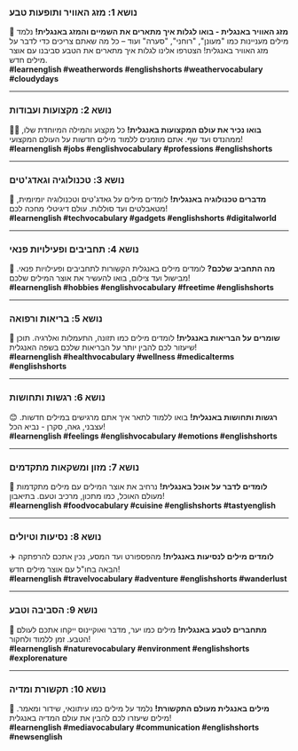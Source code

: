 ### **נושא 1: מזג האוויר ותופעות טבע**
💨 **מזג האוויר באנגלית - בואו לגלות איך מתארים את השמיים והמזג באנגלית!** נלמד מילים מעניינות כמו "מעונן", "רוחני", "סערה" ועוד – כל מה שאתם צריכים כדי לדבר על מזג האוויר באנגלית! הצטרפו אלינו לגלות איך מתארים את הטבע סביבנו עם אוצר מילים חדש.  
**#learnenglish #weatherwords #englishshorts #weathervocabulary #cloudydays**

---

### **נושא 2: מקצועות ועבודות**
👩‍💼 **בואו נכיר את עולם המקצועות באנגלית!** כל מקצוע והמילה המיוחדת שלו, ממהנדס ועד שף. אתם מוזמנים ללמוד מילים חדשות על העולם המקצועי!  
**#learnenglish #jobs #englishvocabulary #professions #englishshorts**

---

### **נושא 3: טכנולוגיה וגאדג'טים**
📱 **מדברים טכנולוגיה באנגלית!** לומדים מילים על גאדג'טים וטכנולוגיה יומיומית, מטאבלטים ועד סוללות. עולם דיגיטלי מחכה לכם!  
**#learnenglish #techvocabulary #gadgets #englishshorts #digitalworld**

---

### **נושא 4: תחביבים ופעילויות פנאי**
🎨 **מה התחביב שלכם?** לומדים מילים באנגלית הקשורות לתחביבים ופעילויות פנאי. מבישול ועד צילום, בואו להעשיר את אוצר המילים שלכם!  
**#learnenglish #hobbies #englishvocabulary #freetime #englishshorts**

---

### **נושא 5: בריאות ורפואה**
💪 **שומרים על הבריאות באנגלית!** לומדים מילים כמו תזונה, התעמלות ואלרגיה. תוכן שיעזור לכם להבין יותר על הבריאות שלכם בשפה האנגלית!  
**#learnenglish #healthvocabulary #wellness #medicalterms #englishshorts**

---

### **נושא 6: רגשות ותחושות**
😊 **רגשות ותחושות באנגלית!** בואו ללמוד לתאר איך אתם מרגישים במילים חדשות. עצבני, גאה, סקרן - נביא הכל!  
**#learnenglish #feelings #englishvocabulary #emotions #englishshorts**

---

### **נושא 7: מזון ומשקאות מתקדמים**
🍲 **לומדים לדבר על אוכל באנגלית!** נרחיב את אוצר המילים עם מילים מתקדמות מעולם האוכל, כמו מתכון, מרכיב וטעם. בתיאבון!  
**#learnenglish #foodvocabulary #cuisine #englishshorts #tastyenglish**

---

### **נושא 8: נסיעות וטיולים**
✈️ **לומדים מילים לנסיעות באנגלית!** מהפספורט ועד המסע, נכין אתכם להרפתקה הבאה בחו"ל עם אוצר מילים חדש!  
**#learnenglish #travelvocabulary #adventure #englishshorts #wanderlust**

---

### **נושא 9: הסביבה וטבע**
🌳 **מתחברים לטבע באנגלית!** מילים כמו יער, מדבר ואוקיינוס ייקחו אתכם לעולם הטבע. זמן ללמוד ולחקור!  
**#learnenglish #naturevocabulary #environment #englishshorts #explorenature**

---

### **נושא 10: תקשורת ומדיה**
📰 **מילים באנגלית מעולם התקשורת!** נלמד על מילים כמו עיתונאי, שידור ומאמר. מילים שיעזרו לכם להבין את עולם המדיה באנגלית!  
**#learnenglish #mediavocabulary #communication #englishshorts #newsenglish**